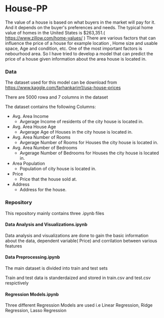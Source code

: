 # House-PP

The value of a house is based on what buyers in the market will pay for it. And it depends on the buyer's preferences and needs. The typical home value of homes in the United States is $263,351.( https://www.zillow.com/home-values/ )  There are various factors that can influence the price of a house for example location , Home size and usable space, Age and condition,  etc. One of the most important factors is nebourhood area. So I have tried to develop a model that can predict the price of a house given information about the area house is located in. 


### Data

The dataset used for this model can be download from  https://www.kaggle.com/farhankarim1/usa-house-prices  

There are 5000 rowa and 7 columns in the dataset 

The dataset contains the following Columns:

- Avg. Area Income 
  - Avgerage Income of residents of the city house is located in.
- Avg. Area House Age 
  - Avgerage Age of Houses in the city house is located in.
- Avg. Area Number of Rooms 
  - Avgerage Number of Rooms for Houses the city house is located in.
- Avg. Area Number of Bedrooms 
  - Avgerage Number of Bedrooms for Houses the city house is located in.
- Area Population
  - Population of city house is located in.
- Price
  - Price that the house sold at.
- Address
  - Address for the house.
  

### Repository 

This repository mainly contains three .ipynb files 

#### Data Analysis and Visualizations.ipynb

Data analysis and visualizations are done to gain the basic information about the data, dependent variable( Price) and corrilation between various features 

#### Data Preprocessing.ipynb

The main dataset is divided into train and test sets  

Train and test data is standerdaized and stored in train.csv and test.csv respictively 

#### Regression Models.ipynb

Three different Regression Models are used i.e Linear Regression, Ridge Regression, Lasso Regression










